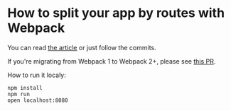 # How to split your app by routes with Webpack

You can read [the article](https://medium.com/@somebody32/how-to-split-your-apps-by-routes-with-webpack-36b7a8a6231#.dy38h6mqr) or just follow the commits.

If you're migrating from Webpack 1 to Webpack 2+, please see [this PR](https://github.com/somebody32/splitting-apps-by-routes-with-webpack/pull/1).

How to run it localy:

```
npm install
npm run
open localhost:8080
```
